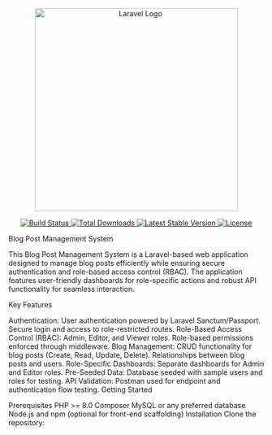 <p align="center"> <a href="https://laravel.com" target="_blank"> <img src="https://raw.githubusercontent.com/laravel/art/master/logo-lockup/5%20SVG/2%20CMYK/1%20Full%20Color/laravel-logolockup-cmyk-red.svg" width="400" alt="Laravel Logo"> </a> </p> <p align="center"> <a href="https://github.com/laravel/framework/actions"> <img src="https://github.com/laravel/framework/workflows/tests/badge.svg" alt="Build Status"> </a> <a href="https://packagist.org/packages/laravel/framework"> <img src="https://img.shields.io/packagist/dt/laravel/framework" alt="Total Downloads"> </a> <a href="https://packagist.org/packages/laravel/framework"> <img src="https://img.shields.io/packagist/v/laravel/framework" alt="Latest Stable Version"> </a> <a href="https://packagist.org/packages/laravel/framework"> <img src="https://img.shields.io/packagist/l/laravel/framework" alt="License"> </a> </p>
Blog Post Management System

This Blog Post Management System is a Laravel-based web application designed to manage blog posts efficiently while ensuring secure authentication and role-based access control (RBAC). The application features user-friendly dashboards for role-specific actions and robust API functionality for seamless interaction.

Key Features

Authentication:
User authentication powered by Laravel Sanctum/Passport.
Secure login and access to role-restricted routes.
Role-Based Access Control (RBAC):
Admin, Editor, and Viewer roles.
Role-based permissions enforced through middleware.
Blog Management:
CRUD functionality for blog posts (Create, Read, Update, Delete).
Relationships between blog posts and users.
Role-Specific Dashboards:
Separate dashboards for Admin and Editor roles.
Pre-Seeded Data:
Database seeded with sample users and roles for testing.
API Validation:
Postman used for endpoint and authentication flow testing.
Getting Started

Prerequisites
PHP >= 8.0
Composer
MySQL or any preferred database
Node.js and npm (optional for front-end scaffolding)
Installation
Clone the repository:
